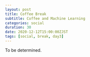 ```yaml
---
layout: post
title: Coffee Break 
subtitle: Coffee and Machine Learning
categories: social
duration: 30
date: 2020-12-12T15:00:00ZJST
tags: [social, break, day3]
---
```


To be determined.